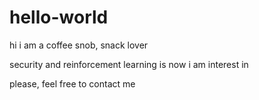 # hello-world
hi i am a coffee snob, snack lover

security and reinforcement learning is now i am interest in

please, feel free to contact me
